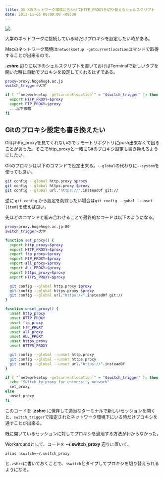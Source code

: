 ```yaml
---
title: OS Xのネットワーク環境に合わせてHTTP_PROXYを切り替えるシェルスクリプト
date: 2013-11-05 09:00:00 +09:00
---
```


![](/uploads/osx-http-proxy.png)

大学のネットワークに接続している時だけプロキシを設定したい時がある。

Macのネットワーク環境は`networksetup -getcurrentlocation`コマンドで取得することが出来るので、

__.zshrc__ 辺りに以下のシェルスクリプトを書いておけばTerminalで新しいタブを開いた時に自動でプロキシを設定してくれるはずである。

```bash
proxy=proxy.hogehoge.ac.jp
switch_trigger=大学

if [ "`networksetup -getcurrentlocation`" = "$switch_trigger" ]; then
  export HTTP_PROXY=$proxy
  export FTP_PROXY=$proxy
  ...以下省略
fi
```

## Gitのプロキシ設定も書き換えたい

Gitはhttp_proxyを見てくれないのでリモートリポジトリにpush出来なくて困ることがあった。そこでhttp_proxyと一緒にGitのプロキシ設定も書き換えるようにしたい。

Gitのプロキシは以下のコマンドで設定出来る。`--global`の代わりに`--system`を使っても良い。

```bash
git config --global http.proxy $proxy
git config --global https.proxy $proxy
git config --global url."https://".insteadOf git://
```

逆に `git config` から設定を削除したい場合は`git config --gobal --unset {item}`を使えば良い。

先ほどのコマンドと組み合わせることで最終的なコードは以下のようになる。

```bash:switch_proxy.sh
proxy=proxy.hogehoge.ac.jp:80
switch_trigger=大学

function set_proxy() {
  export http_proxy=$proxy
  export HTTP_PROXY=$proxy
  export ftp_proxy=$proxy
  export FTP_PROXY=$proxy
  export all_proxy=$proxy
  export ALL_PROXY=$proxy
  export https_proxy=$proxy
  export HTTPS_PROXY=$proxy

  git config --global http.proxy $proxy
  git config --global https.proxy $proxy
  git config --global url."https://".insteadOf git://
}

function unset_proxy() {
  unset http_proxy
  unset HTTP_PROXY
  unset ftp_proxy
  unset FTP_PROXY
  unset all_proxy
  unset ALL_PROXY
  unset https_proxy
  unset HTTPS_PROXY

  git config --global --unset http.proxy
  git config --global --unset https.proxy
  git config --global --unset url."https://".insteadOf
}

if [ "`networksetup -getcurrentlocation`" = "$switch_trigger" ]; then
  echo "Switch to proxy for university network"
  set_proxy
else
  unset_proxy
fi
```

このコードを __.zshrc__ に保存して適当なターミナルで新しいセッションを開くと、`switch_trigger`で指定されたネットワーク環境下にいる時だけプロキシを通すことが出来る。

既に開いているセッションに対してプロキシを適用する方法がわからなかった。

Workaroundとして、コードを __~/.switch_proxy__ 辺りに置いて、

```bash:~/.zshrc
alias nswitch=~/.switch_proxy
```

と`.zshrc`に書いておくことで、`nswitch`とタイプしてプロキシを切り替えられるようになる。
